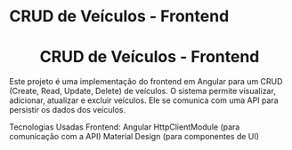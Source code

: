 # CRUD de Veículos - Frontend
<h1 align="center"> CRUD de Veículos - Frontend </h1>
Este projeto é uma implementação do frontend em Angular para um CRUD (Create, Read, Update, Delete) de veículos. O sistema permite visualizar, adicionar, atualizar e excluir veículos. Ele se comunica com uma API para persistir os dados dos veículos.

Tecnologias Usadas
Frontend:
Angular
HttpClientModule (para comunicação com a API)
Material Design (para componentes de UI)

